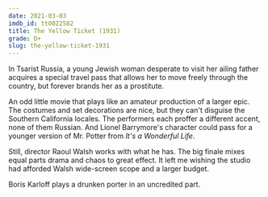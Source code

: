 ```yaml
---
date: 2021-03-03
imdb_id: tt0022582
title: The Yellow Ticket (1931)
grade: D+
slug: the-yellow-ticket-1931
---
```


In Tsarist Russia, a young Jewish woman desperate to visit her ailing father acquires a special travel pass that allows her to move freely through the country, but forever brands her as a prostitute.

<!-- end -->

An odd little movie that plays like an amateur production of a larger epic. The costumes and set decorations are nice, but they can't disguise the Southern California locales. The performers each proffer a different accent, none of them Russian. And Lionel Barrymore's character could pass for a younger version of Mr. Potter from <span data-imdb-id="tt0038650">_It's a Wonderful Life_</span>.

Still, director Raoul Walsh works with what he has. The big finale mixes equal parts drama and chaos to great effect. It left me wishing the studio had afforded Walsh wide-screen scope and a larger budget.

Boris Karloff plays a drunken porter in an uncredited part.